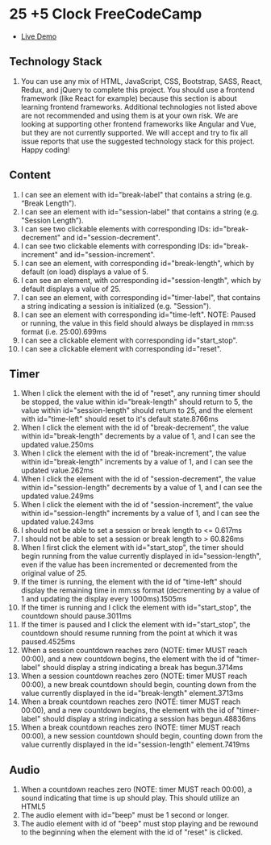 # 25 +5 Clock FreeCodeCamp
- [Live Demo](https://freecodecampatwentyfiveplusfiveclock.netlify.app/)

## Technology Stack
1. You can use any mix of HTML, JavaScript, CSS, Bootstrap, SASS, React, Redux, and jQuery to complete this project. You should use a frontend framework (like React for example) because this section is about learning frontend frameworks. Additional technologies not listed above are not recommended and using them is at your own risk. We are looking at supporting other frontend frameworks like Angular and Vue, but they are not currently supported. We will accept and try to fix all issue reports that use the suggested technology stack for this project. Happy coding!
## Content
1. I can see an element with id="break-label" that contains a string (e.g. “Break Length”).
2. I can see an element with id="session-label" that contains a string (e.g. "Session Length”).
3. I can see two clickable elements with corresponding IDs: id="break-decrement" and id="session-decrement".
4. I can see two clickable elements with corresponding IDs: id="break-increment" and id="session-increment".
5. I can see an element, with corresponding id="break-length", which by default (on load) displays a value of 5.
6. I can see an element, with corresponding id="session-length", which by default displays a value of 25.
7. I can see an element, with corresponding id="timer-label", that contains a string indicating a session is initialized (e.g. "Session").
8. I can see an element with corresponding id="time-left". NOTE: Paused or running, the value in this field should always be displayed in mm:ss format (i.e. 25:00).699ms
9. I can see a clickable element with corresponding id="start_stop".
10. I can see a clickable element with corresponding id="reset".
## Timer
1. When I click the element with the id of "reset", any running timer should be stopped, the value within id="break-length" should return to 5, the value within id="session-length" should return to 25, and the element with id="time-left" should reset to it's default state.8766ms
2. When I click the element with the id of "break-decrement", the value within id="break-length" decrements by a value of 1, and I can see the updated value.250ms
3. When I click the element with the id of "break-increment", the value within id="break-length" increments by a value of 1, and I can see the updated value.262ms
4. When I click the element with the id of "session-decrement", the value within id="session-length" decrements by a value of 1, and I can see the updated value.249ms
5. When I click the element with the id of "session-increment", the value within id="session-length" increments by a value of 1, and I can see the updated value.243ms
6. I should not be able to set a session or break length to <= 0.617ms
7. I should not be able to set a session or break length to > 60.826ms
8. When I first click the element with id="start_stop", the timer should begin running from the value currently displayed in id="session-length", even if the value has been incremented or decremented from the original value of 25.
9. If the timer is running, the element with the id of "time-left" should display the remaining time in mm:ss format (decrementing by a value of 1 and updating the display every 1000ms).1505ms
10. If the timer is running and I click the element with id="start_stop", the countdown should pause.3011ms
11. If the timer is paused and I click the element with id="start_stop", the countdown should resume running from the point at which it was paused.4525ms
12. When a session countdown reaches zero (NOTE: timer MUST reach 00:00), and a new countdown begins, the element with the id of "timer-label" should display a string indicating a break has begun.3714ms
13. When a session countdown reaches zero (NOTE: timer MUST reach 00:00), a new break countdown should begin, counting down from the value currently displayed in the id="break-length" element.3713ms
14. When a break countdown reaches zero (NOTE: timer MUST reach 00:00), and a new countdown begins, the element with the id of "timer-label" should display a string indicating a session has begun.48836ms
15. When a break countdown reaches zero (NOTE: timer MUST reach 00:00), a new session countdown should begin, counting down from the value currently displayed in the id="session-length" element.7419ms
## Audio
1. When a countdown reaches zero (NOTE: timer MUST reach 00:00), a sound indicating that time is up should play. This should utilize an HTML5 <audio> tag and have a corresponding id="beep".3885ms
2. The audio element with id="beep" must be 1 second or longer.
3. The audio element with id of "beep" must stop playing and be rewound to the beginning when the element with the id of "reset" is clicked.
